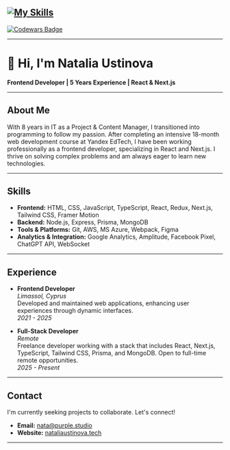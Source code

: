 [![My Skills](https://skillicons.dev/icons?i=js,ts,react,tailwind,nextjs,regex,aws,azure,figma,prisma,mongodb,firebase,netlify,docker,vim)](https://skillicons.dev)
---
<a href="https://www.codewars.com/users/NataliaUstinova">
  <img src="https://www.codewars.com/users/NataliaUstinova/badges/large" alt="Codewars Badge" />
</a>

---

# 👋 Hi, I'm Natalia Ustinova

**Frontend Developer | 5 Years Experience | React & Next.js**

---

## About Me

With 8 years in IT as a Project & Content Manager, I transitioned into programming to follow my passion. After completing an intensive 18-month web development course at Yandex EdTech, I have been working professionally as a frontend developer, specializing in React and Next.js. I thrive on solving complex problems and am always eager to learn new technologies.

---

## Skills

- **Frontend:** HTML, CSS, JavaScript, TypeScript, React, Redux, Next.js, Tailwind CSS, Framer Motion
- **Backend:** Node.js, Express, Prisma, MongoDB
- **Tools & Platforms:** Git, AWS, MS Azure, Webpack, Figma
- **Analytics & Integration:** Google Analytics, Amplitude, Facebook Pixel, ChatGPT API, WebSocket

---

## Experience

- **Frontend Developer**  
  *Limassol, Cyprus*  
  Developed and maintained web applications, enhancing user experiences through dynamic interfaces.  
  *2021 - 2025*

- **Full-Stack Developer**  
  *Remote*  
  Freelance developer working with a stack that includes React, Next.js, TypeScript, Tailwind CSS, Prisma, and MongoDB. Open to full-time remote opportunities.  
  *2025 - Present*

---

## Contact

I'm currently seeking projects to collaborate. Let's connect!

- **Email:** [nata@purple.studio](mailto:nata@purple.studio)
- **Website:** [nataliaustinova.tech](https://nataliaustinova.tech/)

---
